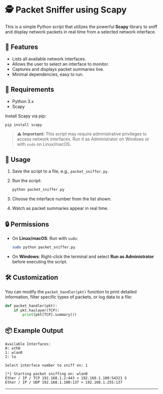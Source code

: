 # 🕵️ Packet Sniffer using Scapy

This is a simple Python script that utilizes the powerful **Scapy** library to sniff and display network packets in real time from a selected network interface.

## 🚀 Features

* Lists all available network interfaces.
* Allows the user to select an interface to monitor.
* Captures and displays packet summaries live.
* Minimal dependencies, easy to run.

## 🧾 Requirements

* Python 3.x
* Scapy

Install Scapy via pip:

```bash
pip install scapy
```

> ⚠️ **Important:** This script may require administrative privileges to access network interfaces. Run it as Administrator on Windows or with `sudo` on Linux/macOS.

## 📝 Usage

1. Save the script to a file, e.g., `packet_sniffer.py`.

2. Run the script:

   ```bash
   python packet_sniffer.py
   ```

3. Choose the interface number from the list shown.

4. Watch as packet summaries appear in real time.

## 🔒 Permissions

* On **Linux/macOS**: Run with `sudo`:

  ```bash
  sudo python packet_sniffer.py
  ```

* On **Windows**: Right-click the terminal and select **Run as Administrator** before executing the script.

## 🛠 Customization

You can modify the `packet_handler(pkt)` function to print detailed information, filter specific types of packets, or log data to a file:

```python
def packet_handler(pkt):
    if pkt.haslayer(TCP):
        print(pkt[TCP].summary())
```

## 📦 Example Output

```
Available Interfaces:
0: eth0
1: wlan0
2: lo

Select interface number to sniff on: 1

[*] Starting packet sniffing on: wlan0
Ether / IP / TCP 192.168.1.2:443 > 192.168.1.100:54321 S
Ether / IP / UDP 192.168.1.100:137 > 192.168.1.255:137
```
---
